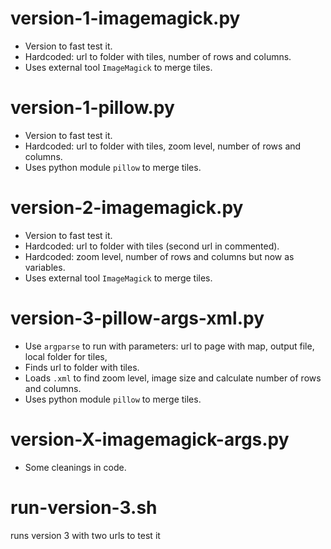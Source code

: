 

# version-1-imagemagick.py

- Version to fast test it.
- Hardcoded: url to folder with tiles, number of rows and columns.
- Uses external tool `ImageMagick` to merge tiles.


# version-1-pillow.py

- Version to fast test it.
- Hardcoded: url to folder with tiles, zoom level, number of rows and columns.
- Uses python module `pillow` to merge tiles.

# version-2-imagemagick.py

- Version to fast test it.
- Hardcoded: url to folder with tiles (second url in commented).
- Hardcoded: zoom level, number of rows and columns but now as variables.
- Uses external tool `ImageMagick` to merge tiles.


# version-3-pillow-args-xml.py

- Use `argparse` to run with parameters: url to page with map, output file, local folder for tiles,
- Finds url to folder with tiles.
- Loads `.xml` to find zoom level, image size and calculate number of rows and columns.
- Uses python module `pillow` to merge tiles.


# version-X-imagemagick-args.py

- Some cleanings in code.


# run-version-3.sh

runs version 3 with two urls to test it

